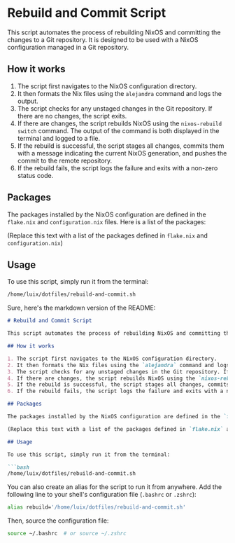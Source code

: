 # Rebuild and Commit Script

This script automates the process of rebuilding NixOS and committing the changes to a Git repository. It is designed to be used with a NixOS configuration managed in a Git repository.

## How it works

1. The script first navigates to the NixOS configuration directory.
2. It then formats the Nix files using the `alejandra` command and logs the output.
3. The script checks for any unstaged changes in the Git repository. If there are no changes, the script exits.
4. If there are changes, the script rebuilds NixOS using the `nixos-rebuild switch` command. The output of the command is both displayed in the terminal and logged to a file.
5. If the rebuild is successful, the script stages all changes, commits them with a message indicating the current NixOS generation, and pushes the commit to the remote repository.
6. If the rebuild fails, the script logs the failure and exits with a non-zero status code.

## Packages

The packages installed by the NixOS configuration are defined in the `flake.nix` and `configuration.nix` files. Here is a list of the packages:

(Replace this text with a list of the packages defined in `flake.nix` and `configuration.nix`)

## Usage

To use this script, simply run it from the terminal:

```bash
/home/luix/dotfiles/rebuild-and-commit.sh
```

Sure, here's the markdown version of the README:

```markdown
# Rebuild and Commit Script

This script automates the process of rebuilding NixOS and committing the changes to a Git repository. It is designed to be used with a NixOS configuration managed in a Git repository.

## How it works

1. The script first navigates to the NixOS configuration directory.
2. It then formats the Nix files using the `alejandra` command and logs the output.
3. The script checks for any unstaged changes in the Git repository. If there are no changes, the script exits.
4. If there are changes, the script rebuilds NixOS using the `nixos-rebuild switch` command. The output of the command is both displayed in the terminal and logged to a file.
5. If the rebuild is successful, the script stages all changes, commits them with a message indicating the current NixOS generation, and pushes the commit to the remote repository.
6. If the rebuild fails, the script logs the failure and exits with a non-zero status code.

## Packages

The packages installed by the NixOS configuration are defined in the `flake.nix` and `configuration.nix` files. Here is a list of the packages:

(Replace this text with a list of the packages defined in `flake.nix` and `configuration.nix`)

## Usage

To use this script, simply run it from the terminal:

```bash
/home/luix/dotfiles/rebuild-and-commit.sh
```

You can also create an alias for the script to run it from anywhere. Add the following line to your shell's configuration file (`.bashrc` or `.zshrc`):

```bash
alias rebuild='/home/luix/dotfiles/rebuild-and-commit.sh'
```

Then, source the configuration file:

```bash
source ~/.bashrc  # or source ~/.zshrc
```

